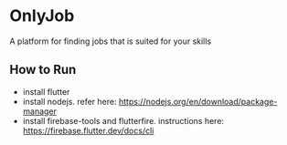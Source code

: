# OnlyJob

A platform for finding jobs that is suited for your skills

## How to Run
- install flutter
- install nodejs. refer here: https://nodejs.org/en/download/package-manager
- install firebase-tools and flutterfire. instructions here: https://firebase.flutter.dev/docs/cli
